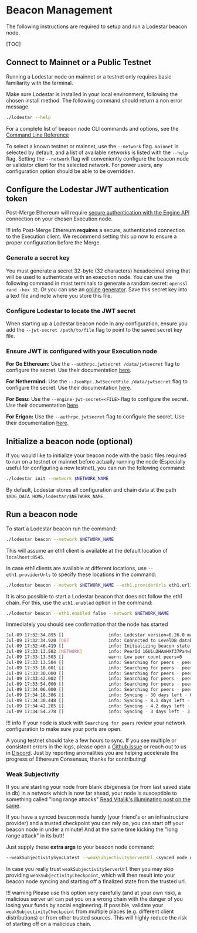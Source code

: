 # Beacon Management

The following instructions are required to setup and run a Lodestar beacon node.

[TOC]

## Connect to Mainnet or a Public Testnet

Running a Lodestar node on mainnet or a testnet only requires basic familiarity with the terminal.

Make sure Lodestar is installed in your local environment, following the chosen install method. The following command should return a non error message.

```bash
./lodestar --help
```

For a complete list of beacon node CLI commands and options, see the [Command Line Reference](../../reference/cli/)

To select a known testnet or mainnet, use the `--network` flag. `mainnet` is selected by default, and a list of available networks is listed with the `--help` flag. Setting the `--network` flag will conveniently configure the beacon node or validator client for the selected network. For power users, any configuration option should be able to be overridden.

## Configure the Lodestar JWT authentication token

Post-Merge Ethereum will require [secure authentication with the Engine API](https://github.com/ethereum/execution-apis/blob/main/src/engine/authentication.md) connection on your chosen Execution node.

<!-- prettier-ignore-start -->
!!! info
    Post-Merge Ethereum **requires** a secure, authenticated connection to the Execution client. We recommend setting this up now to ensure a proper configuration before the Merge.
<!-- prettier-ignore-end -->

### Generate a secret key

You must generate a secret 32-byte (32 characters) hexadecimal string that will be used to authenticate with an execution node. You can use the following command in most terminals to generate a random secret: `openssl rand -hex 32`. Or you can use an [online generator](https://codebeautify.org/generate-random-hexadecimal-numbers).  Save this secret key into a text file and note where you store this file.

### Configure Lodestar to locate the JWT secret

When starting up a Lodestar beacon node in any configuration, ensure you add the `--jwt-secret /path/to/file` flag to point to the saved secret key file. 

### Ensure JWT is configured with your Execution node

**For Go Ethereum:**
Use the `--authrpc.jwtsecret /data/jwtsecret` flag to configure the secret. Use their documentation [here](https://geth.ethereum.org/docs/interface/merge).

**For Nethermind:**
Use the `--JsonRpc.JwtSecretFile /data/jwtsecret` flag to configure the secret. Use their documentation [here](https://docs.nethermind.io/nethermind/first-steps-with-nethermind/running-nethermind-post-merge#jwtsecretfile).

**For Besu:**
Use the `--engine-jwt-secret=<FILE>` flag to configure the secret. Use their documentation [here](https://besu.hyperledger.org/en/stable/Reference/CLI/CLI-Syntax/#engine-jwt-secret).

**For Erigon:**
Use the `--authrpc.jwtsecret` flag to configure the secret. Use their documentation [here](https://github.com/ledgerwatch/erigon#authentication-api).

## Initialize a beacon node (optional)

If you would like to initialize your beacon node with the basic files required to run on a testnet or mainnet before actually running the node (Especially useful for configuring a new testnet), you can run the following command:

```bash
./lodestar init --network $NETWORK_NAME
```

By default, Lodestar stores all configuration and chain data at the path `$XDG_DATA_HOME/lodestar/$NETWORK_NAME`.

## Run a beacon node

To start a Lodestar beacon run the command:

```bash
./lodestar beacon --network $NETWORK_NAME
```

This will assume an eth1 client is available at the default location of `localhost:8545`.

In case eth1 clients are available at different locations, use `--eth1.providerUrls` to specify these locations in the command:

```bash
./lodestar beacon --network $NETWORK_NAME --eth1.providerUrls eth1.url1 eth1.url2
```

It is also possible to start a Lodestar beacon that does not follow the eth1 chain. For this, use the `eth1.enabled` option in the command:

```bash
./lodestar beacon --eth1.enabled false --network $NETWORK_NAME
```

Immediately you should see confirmation that the node has started

```bash
Jul-09 17:32:34.895 []                 info: Lodestar version=0.26.0 master 8058d367, network=prater
Jul-09 17:32:34.920 [DB]               info: Connected to LevelDB database name=/home/user/.local/share/lodestar/prater/chain-db
Jul-09 17:32:46.419 []                 info: Initializing beacon state slot=0, epoch=0, stateRoot=0x895390e92edc03df7096e9f51e51896e8dbe6e7e838180dadbfd869fdd77a659
Jul-09 17:33:13.502 [NETWORK]          info: PeerId 16Uiu2HAmHXf37Pa4whSF1rdwWbkqDuiwd3U7wqTgadQVza48MTn4, Multiaddrs /ip4/127.0.0.1/tcp/9000
Jul-09 17:33:13.503 []                 warn: Low peer count peers=0
Jul-09 17:33:13.504 []                 info: Searching for peers - peers: 0 - finalized: 0 0x0000…0000 - head: 0 0x8c0e…ee87 - clockSlot: 780166
Jul-09 17:33:18.001 []                 info: Searching for peers - peers: 0 - finalized: 0 0x0000…0000 - head: 0 0x8c0e…ee87 - clockSlot: 780166
Jul-09 17:33:30.000 []                 info: Searching for peers - peers: 0 - finalized: 0 0x0000…0000 - head: 0 0x8c0e…ee87 - clockSlot: 780167
Jul-09 17:33:42.002 []                 info: Searching for peers - peers: 0 - finalized: 0 0x0000…0000 - head: 0 0x8c0e…ee87 - clockSlot: 780168
Jul-09 17:33:54.000 []                 info: Searching for peers - peers: 0 - finalized: 0 0x0000…0000 - head: 0 0x8c0e…ee87 - clockSlot: 780169
Jul-09 17:34:06.000 []                 info: Searching for peers - peers: 0 - finalized: 0 0x0000…0000 - head: 0 0x8c0e…ee87 - clockSlot: 780170
Jul-09 17:34:18.386 []                 info: Syncing - 30 days left - 0.297 slots/s - finalized: 0 0x0000…0000 - head: 30 0x0bcf…0506 - clockSlot: 780171 - peers: 1
Jul-09 17:34:30.448 []                 info: Syncing - 8.1 days left - 1.12 slots/s - finalized: 2 0x8e30…3ce0 - head: 128 0xd4f1…d32b - clockSlot: 780172 - peers: 1
Jul-09 17:34:42.205 []                 info: Syncing - 4.2 days left - 2.15 slots/s - finalized: 5 0x2811…5120 - head: 255 0x6c99…033b - clockSlot: 780173 - peers: 1
Jul-09 17:34:54.278 []                 info: Syncing - 3 days left - 3.00 slots/s - finalized: 8 0x65e2…52a9 - head: 351 0x0f5a…1cd3 - clockSlot: 780174 - peers: 1
```

<!-- prettier-ignore-start -->
!!! info
    If your node is stuck with `Searching for peers` review your network configuration to make sure your ports are open.
<!-- prettier-ignore-end -->

A young testnet should take a few hours to sync. If you see multiple or consistent errors in the logs, please open a [Github issue](https://github.com/ChainSafe/lodestar/issues/new) or reach out to us in [Discord](https://discord.gg/yjyvFRP). Just by reporting anomalities you are helping accelerate the progress of Ethereum Consensus, thanks for contributing!

### Weak Subjectivity

If you are starting your node from blank db/genesis (or from last saved state in db) in a network which is now far ahead, your node is susceptible to something called "long range attacks"
[Read Vitalik's illuminating post on the same](https://blog.ethereum.org/2014/11/25/proof-stake-learned-love-weak-subjectivity/).

If you have a synced beacon node handy (your friend's or an infrastructure provider) and a trusted checkpoint you can rely on, you can start off your beacon node in under a minute! And at the same time kicking the "long range attack" in its butt!

Just supply these **extra args** to your beacon node command:
```bash
--weakSubjectivitySyncLatest --weakSubjectivityServerUrl <synced node url> [--weakSubjectivityCheckpoint <trusted checkpoint in root:epoch format>]
```
In case you really trust `weakSubjectivityServerUrl` then you may skip providing `weakSubjectivityCheckpoint`, which will then result into your beacon node syncing and starting off a finalized state from the trusted url.

<!-- prettier-ignore-start -->
!!! warning
    Please use this option very carefully (and at your own risk), a malicious server url can put you on a wrong chain with the danger of you losing your funds by social engineering. 
If possible, validate your `weakSubjectivityCheckpoint` from multiple places (e.g. different client distributions) or from other trusted sources. This will highly reduce the risk of starting off on a malicious chain.
<!-- prettier-ignore-end -->
